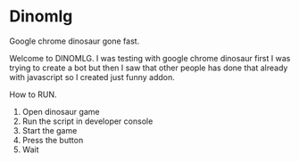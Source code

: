 # Dinomlg
Google chrome dinosaur gone fast.

Welcome to DINOMLG.
I was testing with google chrome dinosaur first I was trying to create a bot but then I saw that other people has done that already with javascript so I created just funny addon.

How to RUN.
1. Open dinosaur game
2. Run the script in developer console
3. Start the game
4. Press the button
5. Wait
